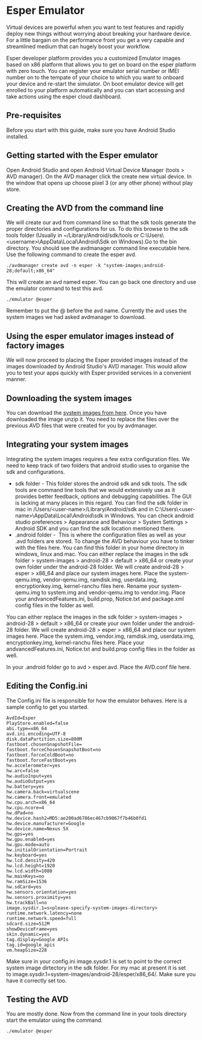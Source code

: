 # Esper Emulator

 Virtual devices are powerful when you want to test features and rapidly deploy new things without worrying about breaking your hardware device. For a little bargain on the performance front you get a very capable and streamlined medium that can hugely boost your workflow.

Esper developer platform provides you a customized Emulator images based on x86 platform that allows you to get on board on the esper platform with zero touch. You can register your emulator serial number or IMEI number on to the tempate of your choice to which you want to onboard your device and re-start the simulator. On boot emulator device will get enrolled to your platform automatically and you can start accessing and take actions using the esper cloud dashboard.

## Pre-requisites

Before you start with this guide, make sure you have Android Studio installed.

## Getting started with the Esper emulator

Open Android Studio and open Android Virtual Device Manager (tools > AVD manager). On the AVD manager click the create new virtual device. In the window that opens up choose pixel 3 (or any other phone) without play store.

## Creating the AVD from the command line

We will create our avd from command line so that the sdk tools generate the proper directories and configurations for us. To do this browse to the sdk tools folder (Usually in ~/Library/Android/sdk/tools or C:\Users\\<username\>\AppData\Local\Android\Sdk on Windows).Go to the bin directory. You should see the avdmanager command line executable here. Use the following command to create the esper avd.

```./avdmanager create avd -n esper -k "system-images;android-28;default;x86_64"```

This will create an avd named esper. You can go back one directory and use the emulator command to test this avd.

```./emulator @esper```

Remember to put the @  before the avd name. Currently the avd uses the system images we had asked avdmanager to download.

## Using the esper emulator images instead of factory images

We will now proceed to placing the Esper provided images instead of the images downloaded by Android Studio's AVD manager. This would allow you to test your apps quickly with Esper provided services in a convenient manner.

## Downloading the system images

You can download the [system images from here](https://shoonya-os-builds.s3-us-west-2.amazonaws.com/builds/EsperAVD/42/EsperAVD-42.tar.gz). Once you have downloaded the image unzip it. You need to replace the files over the previous AVD files that were created for you by avdmanager.

## Integrating your system images

Integrating the system images requires a few extra configuration files. We need to keep track of two folders that android studio uses to organise the sdk and configurations.

- sdk folder - This folder stores the android sdk and sdk tools. The sdk tools are command line tools that we would extensively use as it provides better feedback, options and debugging capabilities. The GUI is lacking at many places in this regard. You can find the sdk folder in mac in /Users/\<user-name\>/Library/Android/sdk and in C:\Users\\<user-name\>\AppData\Local\Android\sdk in Windows. You can check android studio preferences > Appearance and Behaviour > System Settings > Android SDK and you can find the sdk location mentioned there.
- .android folder -  This is where the configuration files as well as your .avd folders are stored. To change the AVD behaviour you have to tinker with the files here. You can find this folder in your home directory in windows, linux and mac.
You can either replace the images in the sdk folder > system-images > android-28 > default > x86_64 or create your own folder under the android-28 folder. We will create android-28 > esper > x86_64 and place our system images here. Place the system-qemu.img, vendor-qemu.img, ramdisk.img, userdata.img, encryptionkey.img, kernel-ranchu files here. Rename your system-qemu.img to system.img and vendor-qemu.img to vendor.img. Place your andvancedFeatures.ini, build.prop, Notice.txt and package.xml config files in the folder as well.

You can either replace the images in the sdk folder > system-images > android-28 > default > x86_64 or create your own folder under the android-28 folder. We will create android-28 > esper > x86_64 and place our system images here. Place the system.img, vendor.img, ramdisk.img, userdata.img, encryptionkey.img, kernel-ranchu files here. Place your andvancedFeatures.ini, Notice.txt and build.prop config files in the folder as well.

In your .android folder go to avd > esper.avd. Place the AVD.conf file here.

## Editing the Config.ini

The Config.ini file is responsible for how the emulator behaves. Here is a sample config to get you started.

```text
AvdId=Esper
PlayStore.enabled=false
abi.type=x86_64
avd.ini.encoding=UTF-8
disk.dataPartition.size=800M
fastboot.chosenSnapshotFile=
fastboot.forceChosenSnapshotBoot=no
fastboot.forceColdBoot=no
fastboot.forceFastBoot=yes
hw.accelerometer=yes
hw.arc=false
hw.audioInput=yes
hw.audioOutput=yes
hw.battery=yes
hw.camera.back=virtualscene
hw.camera.front=emulated
hw.cpu.arch=x86_64
hw.cpu.ncore=4
hw.dPad=no
hw.device.hash2=MD5:ae200ad6786ec467cb9067f7b46b0fd1
hw.device.manufacturer=Google
hw.device.name=Nexus 5X
hw.gps=yes
hw.gpu.enabled=yes
hw.gpu.mode=auto
hw.initialOrientation=Portrait
hw.keyboard=yes
hw.lcd.density=420
hw.lcd.height=1920
hw.lcd.width=1080
hw.mainKeys=no
hw.ramSize=1536
hw.sdCard=yes
hw.sensors.orientation=yes
hw.sensors.proximity=yes
hw.trackBall=no
image.sysdir.1=s<please-specify-system-images-directory>
runtime.network.latency=none
runtime.network.speed=full
sdcard.size=512M
showDeviceFrame=yes
skin.dynamic=yes
tag.display=Google APIs
tag.id=google_apis
vm.heapSize=228
```

Make sure in your config.ini image.sysdir.1 is set to point to the correct system image dirtectory in the sdk folder. For my mac at present it is set to image.sysdir.1=system-images/android-28/esper/x86_64/. Make sure you have it correctly set too.

## Testing the AVD

You are mostly done. Now from the command line in your tools directory start the emulator using the command.

```./emulator @esper```
